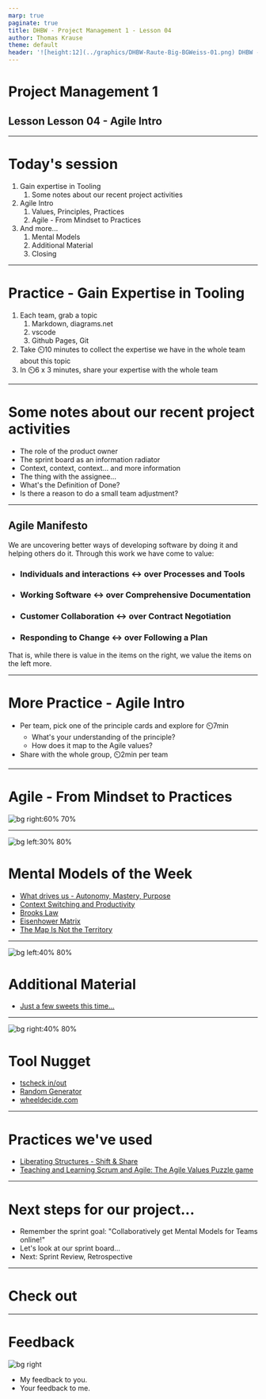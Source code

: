 ```yaml
---
marp: true
paginate: true
title: DHBW - Project Management 1 - Lesson 04
author: Thomas Krause
theme: default
header: '![height:12](../graphics/DHBW-Raute-Big-BGWeiss-01.png) DHBW - Project Management 1 - Lesson 04'
---
```

<!-- markdownlint-disable MD025 MD045 MD012 MD024 MD026 -->

# Project Management 1

## Lesson Lesson 04 - Agile Intro

---

# Today's session

1. Gain expertise in Tooling
   1. Some notes about our recent project activities
2. Agile Intro
   1. Values, Principles, Practices
   2. Agile - From Mindset to Practices
3. And more...
   1. Mental Models
   2. Additional Material
   3. Closing

---
<!-- _backgroundColor: lightblue -->

# Practice - Gain Expertise in Tooling

1. Each team, grab a topic
   1. Markdown, diagrams.net
   1. vscode
   1. Github Pages, Git
1. Take ⏲️10 minutes to collect the expertise we have in the whole team about this topic
1. In ⏲️6 x 3 minutes, share your expertise with the whole team

---

# Some notes about our recent project activities

* The role of the product owner
* The sprint board as an information radiator
* Context, context, context... and more information
* The thing with the assignee...
* What's the Definition of Done?
* Is there a reason to do a small team adjustment?

---

## Agile Manifesto

We are uncovering better ways of developing software by doing it and helping others do it. Through this work we have come to value:

* ### Individuals and interactions ↔️ over Processes and Tools

* ### Working Software ↔️ over Comprehensive Documentation

* ### Customer Collaboration ↔️ over Contract Negotiation

* ### Responding to Change ↔️ over Following a Plan

That is, while there is value in the items on the right, we value the items on the left more.

<!-- _footer: Source: [Agile Manifesto](https://agilemanifesto.org/) -->

---
<!-- _backgroundColor: lightblue -->

# More Practice - Agile Intro

* Per team, pick one of the principle cards and explore for ⏲️7min
  * What's your understanding of the principle?
  * How does it map to the Agile values?
* Share with the whole group, ⏲️2min per team

---

# Agile - From Mindset to Practices

![bg right:60% 70%](graphics/agile-mindset.drawio.svg)

---

<!-- _backgroundColor: Wheat -->

![bg left:30% 80%](../graphics/noun-networking-2148898.svg)

# Mental Models of the Week

* [What drives us - Autonomy, Mastery, Purpose](https://sketchplanations.com/autonomy-mastery-purpose)
* [Context Switching and Productivity](https://blog.doist.com/context-switching/)
* [Brooks Law](https://dzone.com/articles/applying-brooks-law-to-lines-of-communication-and)
* [Eisenhower Matrix](https://todoist.com/productivity-methods/eisenhower-matrix)
* [The Map Is Not the Territory](https://fs.blog/map-and-territory/)

---

<!-- _backgroundColor: LightPink -->
![bg left:40% 80%](../graphics/noun-material-2183336.svg)

# Additional Material

* [Just a few sweets this time...](lesson04%20-%20material.md)

---

<!-- _backgroundColor: LightPink -->
![bg right:40% 80%](../graphics/noun-gold-898194.svg)

# Tool Nugget

* [tscheck in/out](https://tscheck.in/)
* [Random Generator](https://randomwordgenerator.com/)
* [wheeldecide.com](https://wheeldecide.com/)

---

<!-- _backgroundColor:  LightGreen -->
# Practices we've used

* [Liberating Structures - Shift & Share](https://www.liberatingstructures.com/11-shift-share/)
* [Teaching and Learning Scrum and Agile: The Agile Values Puzzle game](https://www.linkedin.com/pulse/teaching-learning-scrum-agile-values-puzzle-game-ignacio-paz/)

---

# Next steps for our project...

* Remember the sprint goal: "Collaboratively get Mental Models for Teams online!"
* Let's look at our sprint board...
* Next: Sprint Review, Retrospective

---

<!-- _backgroundColor: lightblue -->
# Check out

---
<!-- _backgroundColor: lightblue -->

# Feedback

![bg right](../graphics/noun-feedback-4502385.svg)

* My feedback to you.
* Your feedback to me.

